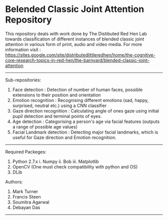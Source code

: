 Belended Classic Joint Attention Repository
============================================

This repository deals with work done by The Distibuted Red Hen Lab towards classification of different instances of blended classic joint attention in various form of print, audio and video media. For more information visit : https://sites.google.com/site/distributedlittleredhen/home/the-cognitive-core-research-topics-in-red-hen/the-barnyard/blended-classic-joint-attention

---------------------------------------------

Sub-repositories:

1. Face detection : Detection of number of human faces, possible extensions to their position and orientation
2. Emotion recognition : Recognising different emotions (sad, happy, surprised, neutral etc.) using a CNN classifier
3. Gaze direction recognition : Calculating angle of ones gaze using initial pupil detection and terminal points of eyes.
4. Age detection : Categorising a person's age via facial features (outputs a range of possible age values)
5. Facial Landmark detection : Detecting major facial landmarks, which is useful for Gaze direction and Emotion recognition. 

----------------------------------------

Required Packeges:

1. Python 2.7.x
	i. Numpy
	ii. Bob
	iii. Matplotlib
2. OpenCV (One must check compatibility with python and OS)
3. DLib

Authors:

1. Mark Turner
2. Francis Steen
3. Soumitra Agarwal
4. Debayan Das

----------------------------------------

